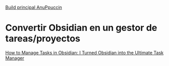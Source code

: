 [Build principal AnuPpuccin](https://www.youtube.com/watch?v=YDKYJG5eAnE)

# Convertir Obsidian en un gestor de tareas/proyectos
[How to Manage Tasks in Obsidian: I Turned Obsidian into the Ultimate Task Manager](https://www.youtube.com/watch?v=ZjVBQHyLyMM&t=1398s)